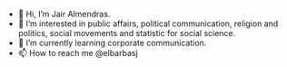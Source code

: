 - 👋 Hi, I’m Jair Almendras.
- 👀 I’m interested in public affairs, political communication, religion and politics, social movements and statistic for social science.
- 🌱 I’m currently learning corporate communication.
- 📫 How to reach me @elbarbasj

<!---
jair0197/jair0197 is a ✨ special ✨ repository because its `README.md` (this file) appears on your GitHub profile.
You can click the Preview link to take a look at your changes.
--->
